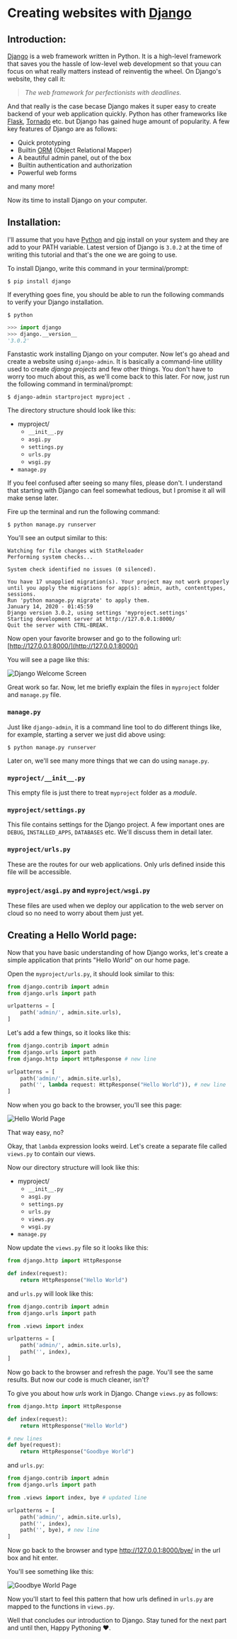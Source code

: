 # Creating websites with [Django](http://djangoproject.com)

## Introduction:

[Django](http://djangoproject.com) is a web framework written in Python. It is a high-level framework that saves you the hassle of low-level web development so that youu can focus on what really matters instead of reinventig the wheel. On Django's website, they call it:
> *The web framework for perfectionists with deadlines.*

And that really is the case becase Django makes it super easy to create backend of your web application quickly. Python has other frameworks like [Flask](https://www.palletsprojects.com/p/flask/), [Tornado](https://www.tornadoweb.org/en/stable/) etc. but Django has gained huge amount of popularity. A few key features of Django are as follows:

- Quick prototyping
- Builtin [ORM](https://en.wikipedia.org/wiki/Object-relational_mapping) (Object Relational Mapper)
- A beautiful admin panel, out of the box
- Builtin authentication and authorization
- Powerful web forms

and many more!

Now its time to install Django on your computer.

## Installation:

I'll assume that you have [Python](https://www.python.org/) and [pip](https://pypi.org/project/pip/) install on your system and they are add to your PATH variable. Latest version of Django is `3.0.2` at the time of writing this tutorial and that's the one we are going to use.

To install Django, write this command in your terminal/prompt:
```
$ pip install django
```

If everything goes fine, you should be able to run the following commands to verify your Django installation.

```
$ python
```
```python
>>> import django
>>> django.__version__
'3.0.2'
```

Fanstastic work installing Django on your computer. Now let's go ahead and create a website using ```django-admin```. It is basically a command-line utillity used to create *django projects* and few other things. You don't have to worry too much about this, as we'll come back to this later. For now, just run the following command in terminal/prompt:

```
$ django-admin startproject myproject .
```

The directory structure should look like this:
- myproject/
  - ```__init__.py```
  - ```asgi.py```
  - ```settings.py```
  - ```urls.py```
  - ```wsgi.py```
- ```manage.py```
  
If you feel confused after seeing so many files, please don't. I understand that starting with Django can feel somewhat tedious, but I promise it all will make sense later.

Fire up the terminal and run the following command:

```
$ python manage.py runserver
```

You'll see an output similar to this:

```
Watching for file changes with StatReloader
Performing system checks...

System check identified no issues (0 silenced).

You have 17 unapplied migration(s). Your project may not work properly until you apply the migrations for app(s): admin, auth, contenttypes, sessions.
Run 'python manage.py migrate' to apply them.
January 14, 2020 - 01:45:59
Django version 3.0.2, using settings 'myproject.settings'
Starting development server at http://127.0.0.1:8000/
Quit the server with CTRL-BREAK.
```

Now open your favorite browser and go to the following url: [http://127.0.0.1:8000/](http://127.0.0.1:8000/)

You will see a page like this:

![Django Welcome Screen](https://github.com/sarmadgulzar/beginning-django/raw/master/images/01.png)

Great work so far. Now, let me briefly explain the files in ```myproject``` folder and ```manage.py``` file.

### ```manage.py```
Just like ```django-admin```, it is a command line tool to do different things like, for example, starting a server we just did above using:

```
$ python manage.py runserver
```

Later on, we'll see many more things that we can do using ```manage.py```.

### ```myproject/__init__.py```
This empty file is just there to treat ```myproject``` folder as a *module*.

### ```myproject/settings.py```
This file contains settings for the Django project. A few important ones are ```DEBUG```, ```INSTALLED_APPS```, ```DATABASES``` etc. We'll discuss them in detail later.

### ```myproject/urls.py```
These are the routes for our web applications. Only urls defined inside this file will be accessible.

### ```myproject/asgi.py``` and ```myproject/wsgi.py```
These files are used when we deploy our application to the web server on cloud so no need to worry about them just yet.

## Creating  a Hello World page:
Now that you have basic understanding of how Django works, let's create a simple application that prints "Hello World" on our home page.

Open the ```myproject/urls.py```, it should look similar to this:

```python
from django.contrib import admin
from django.urls import path

urlpatterns = [
    path('admin/', admin.site.urls),
]
```

Let's add a few things, so it looks like this:

```python
from django.contrib import admin
from django.urls import path
from django.http import HttpResponse # new line

urlpatterns = [
    path('admin/', admin.site.urls),
    path('', lambda request: HttpResponse("Hello World")), # new line
]
```

Now when you go back to the browser, you'll see this page:

![Hello World Page](https://github.com/sarmadgulzar/beginning-django/raw/master/images/02.png)

That way easy, no?

Okay, that ```lambda``` expression looks weird. Let's create a separate file called ```views.py``` to contain our views.

Now our directory structure will look like this:
- myproject/
  - ```__init__.py```
  - ```asgi.py```
  - ```settings.py```
  - ```urls.py```
  - ```views.py```
  - ```wsgi.py```
- ```manage.py```

Now update the ```views.py``` file so it looks like this:

```python
from django.http import HttpResponse

def index(request):
    return HttpResponse("Hello World")

```

and ```urls.py``` will look like this:

```python
from django.contrib import admin
from django.urls import path

from .views import index

urlpatterns = [
    path('admin/', admin.site.urls),
    path('', index),
]

```

Now go back to the browser and refresh the page. You'll see the same results. But now our code is much cleaner, isn't?

To give you about how *urls* work in Django. Change ```views.py``` as follows:

```python
from django.http import HttpResponse

def index(request):
    return HttpResponse("Hello World")

# new lines
def bye(request):
    return HttpResponse("Goodbye World")

```

and ```urls.py```:

```python
from django.contrib import admin
from django.urls import path

from .views import index, bye # updated line

urlpatterns = [
    path('admin/', admin.site.urls),
    path('', index),
    path('', bye), # new line
]

```

Now go back to the browser and type http://127.0.0.1:8000/bye/ in the url box and hit enter.

You'll see something like this:

![Goodbye World Page](https://github.com/sarmadgulzar/beginning-django/raw/master/images/03.png)

Now you'll start to feel this pattern that how urls defined in ```urls.py``` are mapped to the functions in ```views.py```.

Well that concludes our introduction to Django. Stay tuned for the next part and until then, Happy Pythoning :heart:.